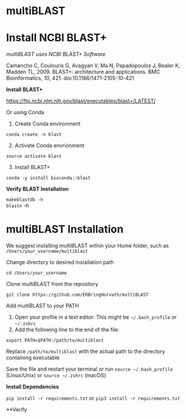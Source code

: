 # **multiBLAST**

# Install NCBI BLAST+

*multiBLAST uses NCBI BLAST+ Software*

Camancho C, Coulouris G, Avagyan V, Ma N, Papadopoulos J, Bealer K, Madden TL, 2009. 
BLAST+: architecture and applications. BMC Bioinformatics, 10, 421. doi:10.1186/1471-2105-10-421

**Install BLAST+**

https://ftp.ncbi.nlm.nih.gov/blast/executables/blast+/LATEST/

Or using Conda

1. Create Conda environment

`conda create -n blast`

2. Activate Conda envrionment

`source activate blast`

3. Install BLAST+

`conda -y install bioconda::blast`

**Verify BLAST Installation**

`makeblastdb -h` <br />
`blastn` -h

# multiBLAST Installation

We suggest installing multiBLAST within your Home folder, such as `/Users/your_username/multiblast` 

Change directory to desired installation path

`cd /Users/your_username`

Clone multiBLAST from the repository

`git clone https://github.com/ERBringHorvath/multiBLAST`

Add multiBLAST to your PATH

1. Open your profile in a text editor. This might be `~/.bash_profile` or `~/.zshrc`
2. Add the following line to the end of the file:

`export PATH=$PATH:/path/to/multiblast`

Replace `/path/to/multiblast` with the actual path to the directory containing executable

Save the file and restart your terminal or run `source ~/.bash_profile` (Linux/Unix) or `source ~/.zshrc` (macOS)

**Install Dependencies**

`pip install -r requirements.txt` or `pip3 install -r requirements.txt`

**Verify 
